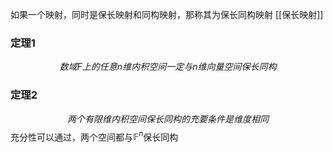 如果一个映射，同时是保长映射和同构映射，那称其为保长同构映射
[[保长映射]]

### 定理1
$$数域F上的任意n维内积空间一定与n维向量空间保长同构$$
### 定理2
$$
两个有限维内积空间保长同构的充要条件是维度相同
$$
充分性可以通过，两个空间都与$\mathbb{F}^n$保长同构